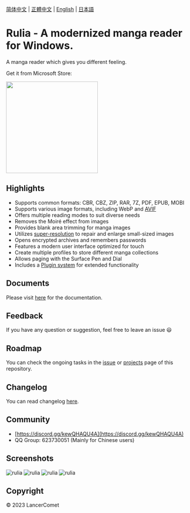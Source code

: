 [简体中文](README.CHS.md) | [正體中文](README.CHT.md) | [English](README.md) | [日本語](README.JPN.md)

# Rulia - A modernized manga reader for Windows.

A manga reader which gives you different feeling.

Get it from Microsoft Store:

<a href="https://apps.microsoft.com/store/detail/9MVVLRZWRXX8?cid=github&launch=true&mode=mini">
  <img src="https://get.microsoft.com/images/en-us%20dark.svg" width="250" />
</a>

## Highlights

 - Supports common formats: CBR, CBZ, ZIP, RAR, 7Z, PDF, EPUB, MOBI
 - Supports various image formats, including WebP and [AVIF](https://github.com/RuliaReader/Rulia/wiki/AVIF-Support)
 - Offers multiple reading modes to suit diverse needs
 - Removes the Moiré effect from images
 - Provides blank area trimming for manga images
 - Utilizes [super-resolution](https://github.com/RuliaReader/Rulia/wiki/Super%E2%80%90resolution-for-manga-images) to repair and enlarge small-sized images
 - Opens encrypted archives and remembers passwords
 - Features a modern user interface optimized for touch
 - Create multiple profiles to store different manga collections
 - Allows paging with the Surface Pen and Dial
 - Includes a [Plugin system](https://github.com/RuliaReader/Rulia/wiki/Plugin-system) for extended functionality

## Documents

Please visit [here](https://github.com/RuliaReader/Rulia/wiki/FAQ) for the documentation.

## Feedback

If you have any question or suggestion, feel free to leave an issue 😃

## Roadmap

You can check the ongoing tasks in the [issue](https://github.com/LancerComet/RuliaReader/issues) or [projects](https://github.com/orgs/RuliaReader/projects?query=is%3Aopen) page of this repository.

## Changelog

You can read changelog [here](https://github.com/LancerComet/RuliaReader/blob/master/CHANGELOG.md).

## Community

 - [https://discord.gg/kewQHAQU4A](https://discord.gg/kewQHAQU4A)
 - QQ Group: 623730051 (Mainly for Chinese users)

## Screenshots

![rulia](/images/en-01.jpg)
![rulia](/images/en-02.jpg)
![rulia](/images/en-03.jpg)
![rulia](/images/en-04.jpg)

## Copyright

© 2023 LancerComet
